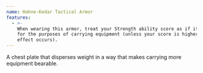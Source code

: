 ```yaml
---
name: Hahne-Kedar Tactical Armor
features:
  - >-
    When wearing this armor, treat your Strength ability score as if it were 19
    for the purposes of carrying equipment (unless your score is higher, then no
    effect occurs).
---
```

A chest plate that disperses weight in a way that makes carrying more equipment bearable.